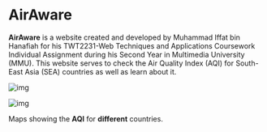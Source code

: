 # AirAware

**AirAware** is a website created and developed by Muhammad Iffat bin Hanafiah for his TWT2231-Web Techniques and Applications Coursework Individual Assignment during his Second Year in Multimedia University (MMU). This website serves to check the Air Quality Index (AQI) for South-East Asia (SEA) countries as well as learn about it.

![img](../Code/attachments/LandingPage.png)

![img](../Code/attachments/maps.png)

Maps showing the **AQI** for **different** countries.